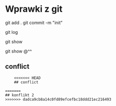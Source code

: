 # Wprawki z git

git add .
git commit -m "init"

git log

git show

git show @^^

## conflict

```
	<<<<<<< HEAD
	## conflict

=======
## konflikt 2 
>>>>>>> dadca9cb8a14c0fd89efcefbc18ddd21ec216493
```